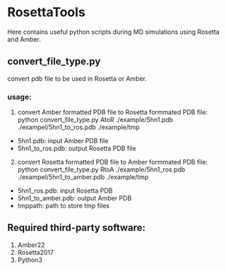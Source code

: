 # RosettaTools
Here contains useful python scripts during MD simulations using Rosetta and Amber.
## convert_file_type.py
convert pdb file to be used in Rosetta or Amber.
### usage:
1. convert Amber formatted PDB file to Rosetta formmated PDB file:  
  python convert_file_type.py AtoR ./example/5hn1.pdb ./exampel/5hn1_to_ros.pdb ./example/tmp  
 - 5hn1.pdb: input Amber PDB file  
 - 5hn1_to_ros.pdb: output Rosetta PDB file  
2. convert Rosetta formatted PDB file to Amber formmated PDB file:  
  python convert_file_type.py RtoA ./example/5hn1_ros.pdb ./exampel/5hn1_to_amber.pdb ./example/tmp  
- 5hn1_ros.pdb: input Rosetta PDB  
- 5hn1_to_amber.pdb: output Amber PDB  
- tmppath: path to store tmp files
## Required third-party software:
1. Amber22
2. Rosetta2017
3. Python3
